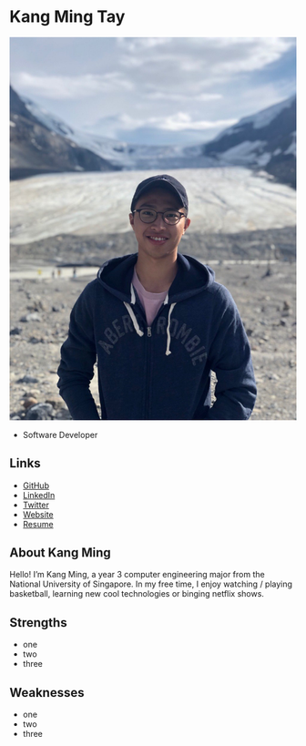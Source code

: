 # Kang Ming Tay

![Kang Ming Tay Profile](./km_profile.jpeg)

- Software Developer

## Links

- [GitHub](#)
- [LinkedIn](#)
- [Twitter](#)
- [Website](#)
- [Resume](#)

## About Kang Ming 

Hello! I’m Kang Ming, a year 3 computer engineering major from the National University of Singapore. In my free time, I enjoy watching / playing basketball, learning new cool technologies or binging netflix shows.

## Strengths

- one
- two
- three

## Weaknesses

- one
- two
- three
